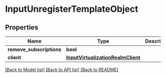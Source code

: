 # InputUnregisterTemplateObject

## Properties
Name | Type | Description | Notes
------------ | ------------- | ------------- | -------------
**remove_subscriptions** | **bool** |  | 
**client** | [**InputVirtualizationRealmClient**](InputVirtualizationRealmClient.md) |  | [optional] 

[[Back to Model list]](../README.md#documentation-for-models) [[Back to API list]](../README.md#documentation-for-api-endpoints) [[Back to README]](../README.md)


